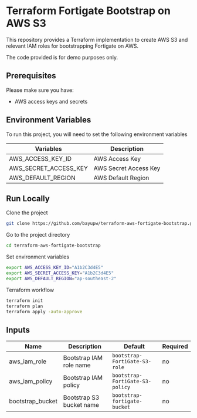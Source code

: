 # Terraform Fortigate Bootstrap on AWS S3

This repository provides a Terraform implementation to create AWS S3 and relevant IAM roles for bootstrapping Fortigate on AWS.

The code provided is for demo purposes only.

## Prerequisites

Please make sure you have:
- AWS access keys and secrets 

## Environment Variables

To run this project, you will need to set the following environment variables

Variables | Description
--- | ---
AWS_ACCESS_KEY_ID | AWS Access Key
AWS_SECRET_ACCESS_KEY | AWS Secret Access Key
AWS_DEFAULT_REGION | AWS Default Region

## Run Locally

Clone the project

```bash
git clone https://github.com/bayupw/terraform-aws-fortigate-bootstrap.git
```

Go to the project directory

```bash
cd terraform-aws-fortigate-bootstrap
```

Set environment variables

```bash
export AWS_ACCESS_KEY_ID="A1b2C3d4E5"
export AWS_SECRET_ACCESS_KEY="A1b2C3d4E5"
export AWS_DEFAULT_REGION="ap-southeast-2"
```

Terraform workflow

```bash
terraform init
terraform plan
terraform apply -auto-approve
```

## Inputs

| Name | Description | Default | Required |
|------|-------------|---------|----------|
| aws_iam_role | Bootstrap IAM role name | `bootstrap-FortiGate-S3-role` | no |
| aws_iam_policy | Bootstrap IAM policy | `bootstrap-FortiGate-S3-policy` | no |
| bootstrap_bucket | Bootstrap S3 bucket name | `bootstrap-fortigate-bucket` | no |